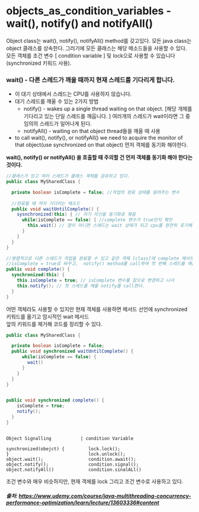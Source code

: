 # objects_as_condition_variables - wait(), notify() and notifyAll()

Object class는 wait(), notify(), notifyAll() method를 갖고있다.
모든 java class는 object 클래스를 상속한다. 그러기에 모든 클래스는 해당 메소드들을 사용할 수 있다.    
모든 객체를 조건 변수 [ condition variable ] 및 lock으로 사용할 수 있습니다(synchronized 키워드 사용).


### wait() - 다른 스레드가 깨울 때까지 현재 스레드를 기다리게 합니다.
- 이 대기 상태에서 스레드는 CPU를 사용하지 않습니다.
- 대기 스레드를 깨울 수 있는 2가지 방법
  - notify() - wakes up a single thread waiting on that object.   [해당 개체를 기다리고 있는 단일 스레드를 깨웁니다. ]
                여러개의 스레드가 wait이라면 그 중 임의의 스레드가 일어나게 된다.
  - notifyAll() - waiting on that object thread들을 깨울 때 사용
- to call wait(), notify(), or notifyAll() we need to acquire the monitor of that object(use synchronized on that object)
 먼저 객체를 동기화 해야한다.

**wait(), notify() or notifyAll() 을 호출할 때 주의할 건 먼저 객체를 동기화 해야 한다는 것이다.**

```java
//클래스가 있고 여러 스레드가 클래스 객체를 공유하고 있다.
public class MySharedClass {

  private boolean isComplete = false; //작업의 완료 상태를 알려주는 변수
  
  //완료될 때 까지 기다리는 메소드
  public void waitUntilComplete() {
    sysnchronized(this) { // 자기 자신을 동기화로 묶음
      while(isComplete == false) { //complete 변수가 true인지 확인
        this.wait() // 참이 아니면 스레드는 wait 상태가 되고 cpu를 완전히 포기해 버린다.
      }
    }
  }
}

//병렬적으로 다른 스레드가 작업을 완료할 수 있고 같은 객체 [class]에 complete 메서드를 호출할 수 있다.
//isComplete = true로 바꾸고,  notify() method를 call하여 첫 번째 스레드를 깨운다.
public void complete() {
  synchronized(this) {
    this.isComplete = true; // isComplete 변수를 참으로 변경하고 나서
    this.notify(); // 첫 스레드를 깨울 notify를 call한다.
  }
}
```

어떤 객체라도 사용할 수 있지만 현재 객체를 사용하면 메서드 선언에 synchronized 키워드를 옮기고 암시적인 wait 메서드    
앞의 키워드를 제거해 코드를 정리할 수 있다.

```java
public class MySharedClass {

  private boolean isComplete = false;
  public void synchronized waitUntilComplete() {
      while(isComplete == false) {
        wait() 
      }
    }
  }
}


public void synchronized complete() {
    isComplete = true;
    notify();
  }
}
```

```text

Object Signalling           | condition Variable

synchronized(obejct) {         lock.lock();
}                              lock.unlock();
object.wait();                 condition.await();
object.notify();               condition.signal();
object.notifyAll()             condition.sinalALl()

```
조건 변수와 매우 비슷하지만, 현재 객체를 lock 그리고 조건 변수로 사용하고 있다.





##### 출처: https://www.udemy.com/course/java-multithreading-concurrency-performance-optimization/learn/lecture/13603336#content
